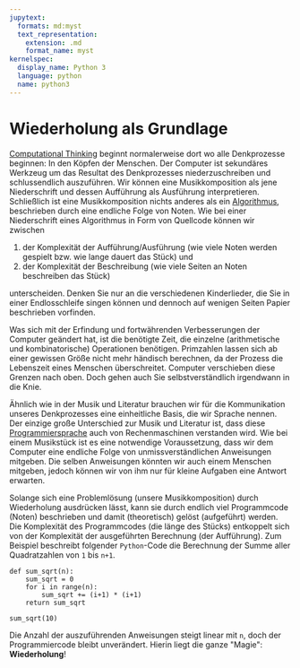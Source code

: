 ```yaml
---
jupytext:
  formats: md:myst
  text_representation:
    extension: .md
    format_name: myst
kernelspec:
  display_name: Python 3
  language: python
  name: python3
---
```


# Wiederholung als Grundlage

[Computational Thinking](sec-what-is-ct) beginnt normalerweise dort wo alle Denkprozesse beginnen: In den Köpfen der Menschen.
Der Computer ist sekundäres Werkzeug um das Resultat des Denkprozesses niederzuschreiben und schlussendlich auszuführen.
Wir können eine Musikkomposition als jene Niederschrift und dessen Aufführung als Ausführung interpretieren.
Schließlich ist eine Musikkomposition nichts anderes als ein [Algorithmus](def-algorithm), beschrieben durch eine endliche Folge von Noten.
Wie bei einer Niederschrift eines Algorithmus in Form von Quellcode können wir zwischen

1. der Komplexität der Aufführung/Ausführung (wie viele Noten werden gespielt bzw. wie lange dauert das Stück) und 
2. der Komplexität der Beschreibung (wie viele Seiten an Noten beschreiben das Stück)

unterscheiden. Denken Sie nur an die verschiedenen Kinderlieder, die Sie in einer Endlosschleife singen können und dennoch auf wenigen Seiten Papier beschrieben vorfinden.

Was sich mit der Erfindung und fortwährenden Verbesserungen der Computer geändert hat, ist die benötigte Zeit, die einzelne (arithmetische und kombinatorische) Operationen benötigen.
Primzahlen lassen sich ab einer gewissen Größe nicht mehr händisch berechnen, da der Prozess die Lebenszeit eines Menschen überschreitet.
Computer verschieben diese Grenzen nach oben.
Doch gehen auch Sie selbstverständlich irgendwann in die Knie.

Ähnlich wie in der Musik und Literatur brauchen wir für die Kommunikation unseres Denkprozesses eine einheitliche Basis, die wir Sprache nennen. 
Der einzige große Unterschied zur Musik und Literatur ist, dass diese [Programmiersprache](sec-programming-languages) auch von Rechenmaschinen verstanden wird. 
Wie bei einem Musikstück ist es eine notwendige Voraussetzung, dass wir dem Computer eine endliche Folge von unmissverständlichen Anweisungen mitgeben.
Die selben Anweisungen könnten wir auch einem Menschen mitgeben, jedoch können wir von ihm nur für kleine Aufgaben eine Antwort erwarten.

Solange sich eine Problemlösung (unsere Musikkomposition) durch Wiederholung ausdrücken lässt, kann sie durch endlich viel Programmcode (Noten) beschrieben und damit (theoretisch) gelöst (aufgeführt) werden.
Die Komplexität des Programmcodes (die länge des Stücks) entkoppelt sich von der Komplexität der ausgeführten Berechnung (der Aufführung).
Zum Beispiel beschreibt folgender ``Python``-Code die Berechnung der Summe aller Quadratzahlen von ``1`` bis ``n+1``.

```{code-cell} python3
def sum_sqrt(n):
    sum_sqrt = 0
    for i in range(n):
        sum_sqrt += (i+1) * (i+1)
    return sum_sqrt

sum_sqrt(10)
```

Die Anzahl der auszuführenden Anweisungen steigt linear mit ``n``, doch der Programmiercode bleibt unverändert.
Hierin liegt die ganze "Magie": **Wiederholung**!